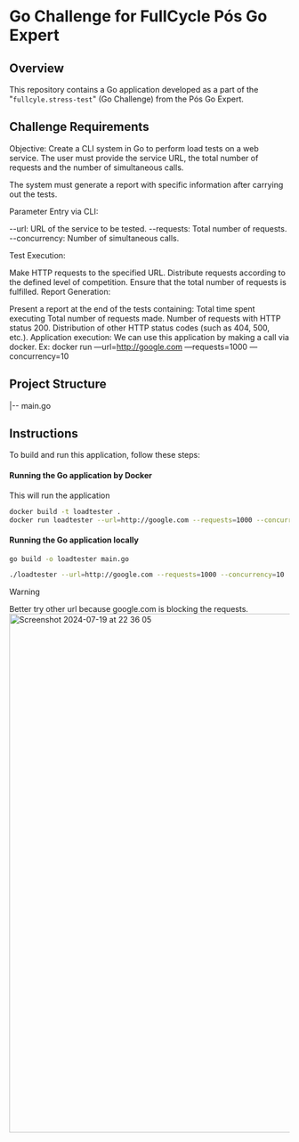 # Go Challenge for FullCycle Pós Go Expert

## Overview

This repository contains a Go application developed as a part of the "`fullcyle.stress-test`" (Go Challenge) from the Pós Go Expert.

## Challenge Requirements

Objective: Create a CLI system in Go to perform load tests on a web service. The user must provide the service URL, the total number of requests and the number of simultaneous calls.

The system must generate a report with specific information after carrying out the tests.

Parameter Entry via CLI:

--url: URL of the service to be tested.
--requests: Total number of requests.
--concurrency: Number of simultaneous calls.

Test Execution:

Make HTTP requests to the specified URL.
Distribute requests according to the defined level of competition.
Ensure that the total number of requests is fulfilled.
Report Generation:

Present a report at the end of the tests containing:
Total time spent executing
Total number of requests made.
Number of requests with HTTP status 200.
Distribution of other HTTP status codes (such as 404, 500, etc.).
Application execution:
We can use this application by making a call via docker. Ex:
docker run <your docker image> —url=http://google.com —requests=1000 —concurrency=10

## Project Structure
|-- main.go

## Instructions

To build and run this application, follow these steps:

#### Running the Go application by Docker
This will run the application
```bash
docker build -t loadtester .
docker run loadtester --url=http://google.com --requests=1000 --concurrency=10
```

#### Running the Go application locally
```bash
go build -o loadtester main.go

./loadtester --url=http://google.com --requests=1000 --concurrency=10
```
> [!WARNING]
> Better try other url because google.com is blocking the requests.
><img width="932" alt="Screenshot 2024-07-19 at 22 36 05" src="https://github.com/user-attachments/assets/4a7fdfd2-e1d4-47c7-916a-2ca455d3b4dc">

